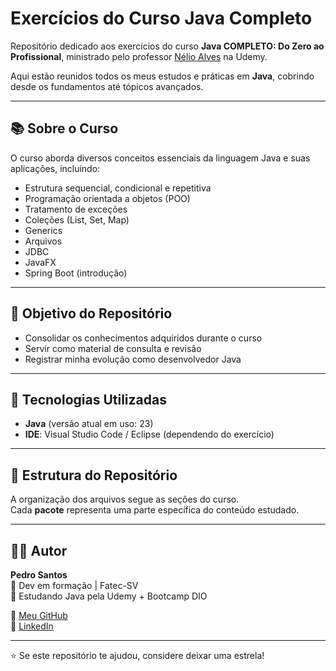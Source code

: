 # Exercícios do Curso Java Completo

Repositório dedicado aos exercícios do curso **Java COMPLETO: Do Zero ao Profissional**, ministrado pelo professor [Nélio Alves](https://www.udemy.com/user/nelio-alves/) na Udemy.  

Aqui estão reunidos todos os meus estudos e práticas em **Java**, cobrindo desde os fundamentos até tópicos avançados.

---

## 📚 Sobre o Curso
O curso aborda diversos conceitos essenciais da linguagem Java e suas aplicações, incluindo:
- Estrutura sequencial, condicional e repetitiva
- Programação orientada a objetos (POO)
- Tratamento de exceções
- Coleções (List, Set, Map)
- Generics
- Arquivos
- JDBC
- JavaFX
- Spring Boot (introdução)

---

## 🎯 Objetivo do Repositório
- Consolidar os conhecimentos adquiridos durante o curso  
- Servir como material de consulta e revisão  
- Registrar minha evolução como desenvolvedor Java  

---

## 🚀 Tecnologias Utilizadas
- **Java** (versão atual em uso: 23)  
- **IDE**: Visual Studio Code / Eclipse (dependendo do exercício)  

---

## 📂 Estrutura do Repositório
A organização dos arquivos segue as seções do curso.  
Cada **pacote** representa uma parte específica do conteúdo estudado.  

---

## 👨‍💻 Autor
**Pedro Santos**  
📌 Dev em formação | Fatec-SV  
📌 Estudando Java pela Udemy + Bootcamp DIO  

🔗 [Meu GitHub](https://github.com/Pedro660henrique)  
🔗 [LinkedIn](https://www.linkedin.com/in/pedro-henrique-dos-santos-621aa5200/)  

---

⭐ Se este repositório te ajudou, considere deixar uma estrela!

